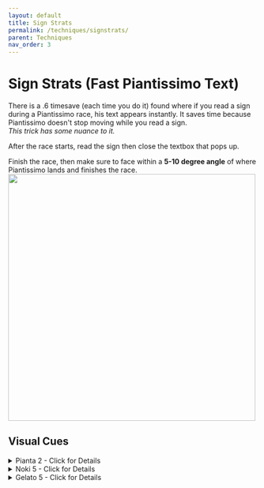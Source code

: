 ```yaml
---
layout: default
title: Sign Strats
permalink: /techniques/signstrats/
parent: Techniques
nav_order: 3
---
```


# Sign Strats (Fast Piantissimo Text)
There is a .6 timesave (each time you do it) found where if you read a sign during a Piantissimo race, his text appears instantly. It saves time because Piantissimo doesn't stop moving while you read a sign.  
*This trick has some nuance to it.*  

After the race starts, read the sign then close the textbox that pops up.  

Finish the race, then make sure to face within a **5-10 degree angle** of where Piantissimo lands and finishes the race.  
<img src="https://i.imgur.com/38YNF0K.png" width=500>  

## Visual Cues  
<details markdown="block">
  <summary markdown="span">
    Pianta 2 - Click for Details
  </summary>

Using the grass texture and the seam on the fence, you can line Mario up like so.  
**Make sure to not be too far back** or *you won't trigger Piantissimo's text* (and possibly dive off the edge).  
<img src="https://i.imgur.com/vbVbPkT.gif">  
</details>  

<details markdown="block">
  <summary markdown="span">
    Noki 5 - Click for Details
  </summary>  

Using the pole and the seam of the wall texture in the background, grab the pole, line them up and press B to let go. Walk forward until you are almost touching the flagpole.  
You can press A+B once you regain control of Mario, and bonk off and grab the shine immediately.   
{% include yt.html id="bK0B1kZTcQs" %}  
<img src="https://i.imgur.com/gWIJQnW.png">  

</details>  
<details markdown="block">
  <summary markdown="span">
    Gelato 5 - Click for Details
  </summary>  

<img src="https://i.imgur.com/PBwYaOR.jpeg">  
<img src="https://i.imgur.com/P11z6L7.jpeg">  
</details>  
